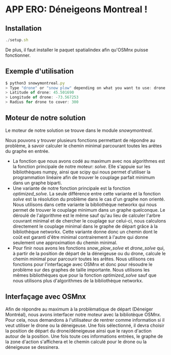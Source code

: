 # APP ERO: Déneigeons Montreal !

## Installation

```js
./setup.sh
```

De plus, il faut installer le paquet spatialindex afin qu'OSMnx puisse fonctionner.

## Exemple d'utilisation


```js
$ python3 snowymontreal.py
> Type "drone" or "snow plow" depending on what you want to use: drone
> Latitude of drone: 45.501690
> Longitude of drone: -73.567253
> Radius for drone to cover: 300
```

## Moteur de notre solution

Le moteur de notre solution se trouve dans le module _snowymontreal_.

Nous pouvons y trouver plusieurs fonctions permettant de répondre au problème, à savoir calculer le chemin minimal parcourant toutes les arêtes du graphe en entrée.

 - La fonction que nous avons codé au maximum avec nos algorithmes est la fonction principale de notre moteur: *solve*. Elle s'appuie sur les bibliothèques numpy, ainsi que scipy qui nous permet d'utiliser la programmation linéaire afin de trouver le couplage parfait minimum dans un graphe biparti.
 - Une variante de notre fonction principale est la fonction *optimized_solve*. La seule différence entre cette variante et la fonction *solve* est la résolution du problème dans le cas d'un graphe non orienté. Nous utilisons dans cette variante la bibliothèque networkx qui nous permet de trouver le couplage minimum dans un graphe quelconque. Le déroulé de l'algorithme est le même sauf qu'au lieu de calculer l'arbre couvrant minimal et de chercher le couplage sur celui-ci, nous calculons directement le couplage minimal dans le graphe de départ grâce à la bibliothèque networkx. Cette variante donne donc un chemin dont le coût est garanti d'être minimal contrairement à l'autre qui donne seulement une approximation du chemin minimal.
 - Pour finir nous avons les fonctions *snow_plow_solve* et *drone_solve* qui, à partir de la position de départ de la déneigeuse ou du drone, calcule le chemin minimal pour parcourir toutes les arêtes. Nous utilisons ces fonctions pour l'interfaçage avec OSMnx et donc pour résoudre le problème sur des graphes de taille importante. Nous utilisons les mêmes bibliothèques que pour la fonction *optimized_solve* sauf que nous utilisons plus d'algorithmes de la bibliothèque networkx.

## Interfaçage avec OSMnx

Afin de répondre au maximum à la problèmatique de départ (Déneiger Montréal), nous avons interfacer notre moteur avec la bibliotèque OSMnx. Pour cela, nous demandons à l'utilisateur de rentrer comme information si il veut utiliser le drone ou la déneigeuse. Une fois sélectionné, il devra choisir la position de départ du drone/déneigeuse ainsi que le rayon d'action autour de la position. Une fois toute ces informations entrées, le graphe de la zone d'action s'affichera et le chemin calculé pour le drone ou la déneigeuse se dessinera.